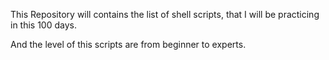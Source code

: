 This Repository will contains the list of shell scripts, that I will be practicing in this 100 days.

And the level of this scripts are from beginner to experts.